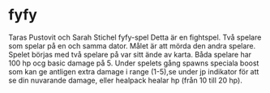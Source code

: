 # fyfy
Taras Pustovit och Sarah Stichel fyfy-spel
Detta är en fightspel. Två spelare som spelar på en och samma dator. Målet är att mörda den andra spelare.
Spelet börjas med två spelare på var sitt ände av karta. Båda spelare har 100 hp ocg basic damage på 5.
Under spelets gång spawns speciala boost som kan ge antligen extra damage i range (1-5),se under jp indikator för att se din
nuvarande damage, eller healpack healar hp (från 10 till 20 hp).
